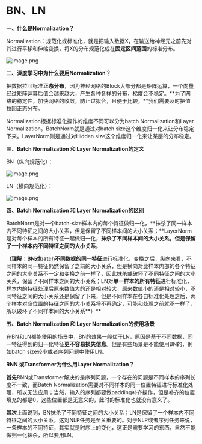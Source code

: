 # BN、LN

**一、什么是Normalization？**

Normalization：规范化或标准化，就是把输入数据X，在输送给神经元之前先对其进行平移和伸缩变换，将X的分布规范化成在**固定区间范围**的标准分布。

![image.png](BN%E3%80%81LN%20167accec68e5801db32acf390a3ae013/image.png)

**二、深度学习中为什么要用Normalization？**

把数据拉回标准**正态分布**，因为神经网络的Block大部分都是矩阵运算，一个向量经过矩阵运算后值会越来越大，产生各种各样的分布，梯度会不稳定。**为了网络的稳定性，加快网络的收敛，防止过拟合，且便于比较，**我们需要及时把值拉回正态分布。

Normalization根据标准化操作的维度不同可以分为batch Normalization和Layer Normalization。BatchNorm就是通过对batch size这个维度归一化来让分布稳定下来。LayerNorm则是通过对Hidden size这个维度归一化来让某层的分布稳定。

**三、Batch Normalization 和 Layer Normalization的定义**

BN（纵向规范化）：

![image.png](BN%E3%80%81LN%20167accec68e5801db32acf390a3ae013/image%201.png)

LN（横向规范化）：

![image.png](BN%E3%80%81LN%20167accec68e5801db32acf390a3ae013/image%202.png)

**四、Batch Normalization 和 Layer Normalization的区别**

BatchNorm是对一个batch-size样本内的每个特征做归一化，**抹杀了同一样本内不同特征之间的大小关系，但是保留了不同样本间的大小关系；**LayerNorm是对每个样本的所有特征一起做归一化，**抹杀了不同样本间的大小关系，但是保留了一个样本内不同特征之间的大小关系**。

**（理解：**BN对batch**不同数据的同一特征**进行标准化，变换之后，纵向来看，不同样本的同一特征仍然保留了之前的大小关系，但是横向对比样本内部的各个特征之间的大小关系不一定和变换之前一样了，因此抹杀或破坏了不同特征之间的大小关系，保留了不同样本之间的大小关系；LN对**单一样本的所有特征**进行标准化，样本内的特征处理后原来数值大的还是相对较大，原来数值小的还是相对较小，不同特征之间的大小关系还是保留了下来，但是不同样本在各自标准化处理之后，两个样本对应位置的特征之间的大小关系将不再确定，可能和处理之前就不一样了，所以破坏了不同样本间的大小关系**）**

**五、Batch Normalization 和 Layer Normalization的使用场景**

在BN和LN都能使用的场景中，BN的效果一般优于LN，原因是基于不同数据，同一特征得到的归一化特征**更不容易损失信息**。但是有些场景是不能使用BN的，例如batch size较小或者序列问题中使用LN。

**RNN 或Transformer为什么用Layer Normalization？**

**首先**RNN或Transformer解决的是序列问题，一个存在的问题是不同样本的序列长度不一致，而Batch Normalization需要对不同样本的同一位置特征进行标准化处理，所以无法应用；当然，输入的序列都要做padding补齐操作，但是补齐的位置填充的都是0，这些位置都是无意义的，此时的标准化也就没有意义了。

**其次**上面说到，BN抹杀了不同特征之间的大小关系；LN是保留了一个样本内不同特征之间的大小关系，这对NLP任务是至关重要的。对于NLP或者序列任务来说，一条样本的不同特征，其实就是时序上的变化，这正是需要学习的东西，自然不能做归一化抹杀，所以要用LN。